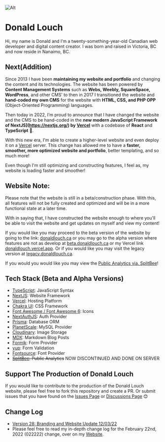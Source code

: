 ![Alt](https://repobeats.axiom.co/api/embed/d23df52609fbb19c9a58e283a9af3d4a7eba0b05.svg "Repobeats analytics image")

# Donald Louch

Hi, my name is Donald and I’m a twenty-something-year-old Canadian web developer and digital content creator. I was born and raised in Victoria, BC and now reside in Nanaimo, BC.

## Next(Addition)

Since 2013 I have been **maintaining my website and portfolio** and changing the content and its technologies. The website has been powered by **Content Management Systems** such as **Webs, Weebly, SquareSpace, WordPress**, and other CMS’ to then in 2017 I transitioned the website and **hand-coded my own CMS** for the website with **HTML, CSS, and PHP OPP** (Object-Oriented Programming) languages. 

Then today in 2022, I’m proud to announce that I have changed the website and the CMS to be hand-coded in the **new modern JavaScript Framework of NextJS](https://nextjs.org/) by [Vercel](https://vercel.com/)** with a codebase of **React** and **TypeScript** 🎉.

With this new era, I'm able to create a higher-level website and even deploy it on a [Vercel](https://vercel.com/) server. This change has allowed me to have a **faster, smoother, more optimized website and portfolio**, better templating, and so much more!

Even though I'm still optimizing and constructing features, I feel as, my website is loading faster and smoother!

## Website Note:

Please note that the website is still in a beta/construction phase. With this, all features will not be fully created and optimized and will be in a more functional state at a later time.

With in saying that, I have constructed the website enough to where you'll be able to visit the website and get updates on myself and view my content!

If you would like you may proceed to the beta version of the website by going to the link: [donaldlouch.ca](https://donaldlouch.ca) or you may go to the alpha version where features are not as develop at [beta.donaldlouch.ca](https://beta.donaldlouch.ca) or my Vercel link [donaldlouch.vercel.app](https://donaldlouch.vercel.app). Or if you would like you may visit the legacy version at [legacy.donaldlouch.ca](https://legacy.donaldlouch.ca).

If you would you would like you may view the [Public Analytics via. SplitBee](https://app.splitbee.io/public/donaldlouch.ca)!

## Tech Stack (Beta and Alpha Versions)

- [TypeScript](https://www.typescriptlang.org/): JavaScript Syntax
- [NextJS](https://nextjs.org/): Website Framework
- [Vercel](https://vercel.com/): Hosting Platform
- [Chakra UI](https://chakra-ui.com): CSS Framework
- [Font Awesome / Font Awesome 6](https://fontawesome.com): Icons
- [NextAuthJS](https://next-auth.js.org/): Auth Provider
- [Prisma](https://www.prisma.io/): Database ORM
- [PlanetScale](https://planetscale.com/): MySQL Provider
- [Cloudinary](cloudinary.com): Image Storage
- [MDX](https://mdxjs.com/): Markdown Blog Posts
- [Formik](https://github.com/jaredpalmer/formik): Form Provider
- [yup](https://github.com/jquense/yup): Form Validation
- [Fontsource](https://fontsource.org/): Font Provider 
- ~~[SplitBee](https://splitbee.io/): Public Analytics~~ NOW DISCONTINUED AND DONE ON SERVER

## Support The Production of Donald Louch

If you would like to contribute to the production of the Donald Louch website, please feel free to fork this repository and create a PR. Or submit issues that you have found on the [Issues Page](https://github.com/DonaldLouch/website/issues) or [Discussions Page](https://github.com/DonaldLouch/website/discussions) 😊

## Change Log
- [Version 28: Branding and Website Update 12/03/22](https://donaldlouch.ca/post/changes-12-03-22)
- Please feel free to read my in-depth change log for the February 22nd, 2022 (022222) change, over on my [Website](https://donaldlouch.ca/post/02-22-22-Changes).